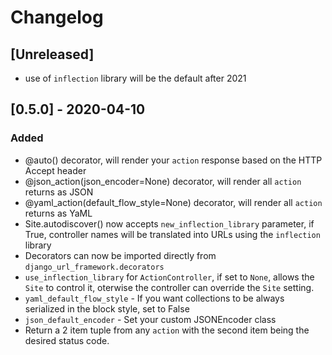 # Changelog

## [Unreleased]
- use of `inflection` library will be the default after 2021

## [0.5.0] - 2020-04-10
### Added
- @auto() decorator, will render your `action` response based on the HTTP Accept header
- @json_action(json_encoder=None) decorator, will render all `action` returns as JSON
- @yaml_action(default_flow_style=None) decorator, will render all `action` returns as YaML
- Site.autodiscover() now accepts `new_inflection_library` parameter, if True, controller names will be translated into URLs using the `inflection` library
- Decorators can now be imported directly from `django_url_framework.decorators`
- `use_inflection_library` for `ActionController`, if set to `None`, allows the `Site` to control it, oterwise the controller can override the `Site` setting.
- `yaml_default_flow_style` - If you want collections to be always serialized in the block style, set to False
- `json_default_encoder` - Set your custom JSONEncoder class
- Return a 2 item tuple from any `action` with the second item being the desired status code.